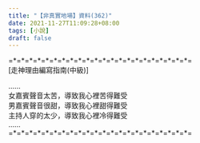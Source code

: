 ```yaml
---
title: "【非真實地場】資料(362)"
date: 2021-11-27T11:09:28+08:00
tags: [小說]
draft: false
---
```


=\*=\*=\*=\*=\*=\*=\*=\*=\*=\*=\*=\*=\*=\*=\*=\*=\*=\*=\*=\*=\*=\*=  
[走神理由編寫指南(中級)]  

......  
女嘉賓聲音太苦，導致我心裡苦得難受  
男嘉賓聲音很甜，導致我心裡甜得難受  
主持人穿的太少，導致我心裡冷得難受  
......  
=\*=\*=\*=\*=\*=\*=\*=\*=\*=\*=\*=\*=\*=\*=\*=\*=\*=\*=\*=\*=\*=\*=  